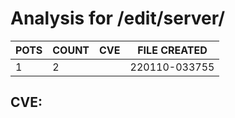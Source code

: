 # Analysis for /edit/server/
| POTS | COUNT | CVE | FILE CREATED |
|---|---|---|---|
| 1 | 2 | | 220110-033755 |

## CVE: 